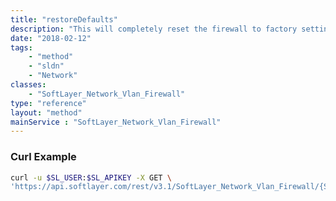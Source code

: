 ```yaml
---
title: "restoreDefaults"
description: "This will completely reset the firewall to factory settings. If the firewall is not a FSA 10G appliance an error will occur. Note, this process is performed asynchronously. During the process all traffic will not be routed through the firewall. "
date: "2018-02-12"
tags:
    - "method"
    - "sldn"
    - "Network"
classes:
    - "SoftLayer_Network_Vlan_Firewall"
type: "reference"
layout: "method"
mainService : "SoftLayer_Network_Vlan_Firewall"
---
```


### Curl Example
```bash
curl -u $SL_USER:$SL_APIKEY -X GET \
'https://api.softlayer.com/rest/v3.1/SoftLayer_Network_Vlan_Firewall/{SoftLayer_Network_Vlan_FirewallID}/restoreDefaults'
```

